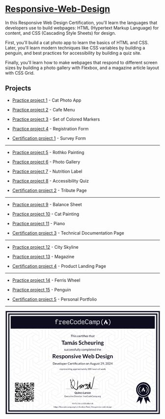 # [Responsive-Web-Design](https://www.freecodecamp.org/learn/2022/responsive-web-design)

In this Responsive Web Design Certification, you'll learn the languages that developers use to build webpages: HTML (Hypertext Markup Language) for content, and CSS (Cascading Style Sheets) for design.

First, you'll build a cat photo app to learn the basics of HTML and CSS. Later, you'll learn modern techniques like CSS variables by building a penguin, and best practices for accessibility by building a quiz site.

Finally, you'll learn how to make webpages that respond to different screen sizes by building a photo gallery with Flexbox, and a magazine article layout with CSS Grid.

Projects
---  
- [Practice project 1](CatPhotoApp) - Cat Photo App

- [Practice project 2](CafeMenu) - Cafe Menu

- [Practice project 3](ColoredMarkers) - Set of Colored Markers

- [Practice project 4](RegistrationForm) - Registration Form

- [Certification project 1](Survey_Form) - Survey Form

---
- [Practice project 5](RothkoPainting) - Rothko Painting

- [Practice project 6](PhotoGallery) - Photo Gallery

- [Practice project 7](NutritionLabel) - Nutrition Label

- [Practice project 8](AccessibilityQuiz) - Accessibility Quiz

- [Certification project 2](TributePage) - Tribute Page

---
- [Practice project 9](BalanceSheet) - Balance Sheet

- [Practice project 10](CatPainting) - Cat Painting

- [Practice project 11](Piano) - Piano

- [Certification project 3](TechnicalDocumentation) - Technical Documentation Page

---
- [Practice project 12](CitySkyline) - City Skyline

- [Practice project 13](Magazine) - Magazine

- [Certification project 4](ProductLandingPage) - Product Landing Page

---
- [Practice project 14](FerrisWheel) - Ferris Wheel

- [Practice project 15](Penguin) - Penguin

- [Certification project 5](PersonalPortfolio) - Personal Portfolio
---


<img src="https://github.com/scheuringtamas/freeCodeCamp/blob/main/Responsive_Web_Design/responsive-web-design_certificate.png"/>
